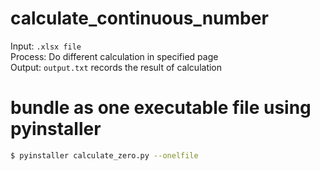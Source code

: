 # calculate_continuous_number
Input: `.xlsx file`<br>
Process: Do different calculation in specified page<br>
Output: `output.txt` records the result of calculation<br>

# bundle as one executable file using pyinstaller
``` bash
$ pyinstaller calculate_zero.py --onelfile
```
